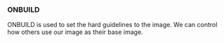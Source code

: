 ### ONBUILD
ONBUILD is used to set the hard guidelines to the image. We can control how others use our image as their base image.